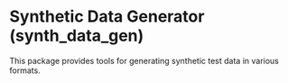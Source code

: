 # Synthetic Data Generator (synth_data_gen)

This package provides tools for generating synthetic test data in various formats.